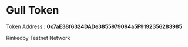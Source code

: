 # Gull Token

Token Address : **0x7aE38f6324DADe3855979094a5F9192356283985**

Rinkedby Testnet Network
